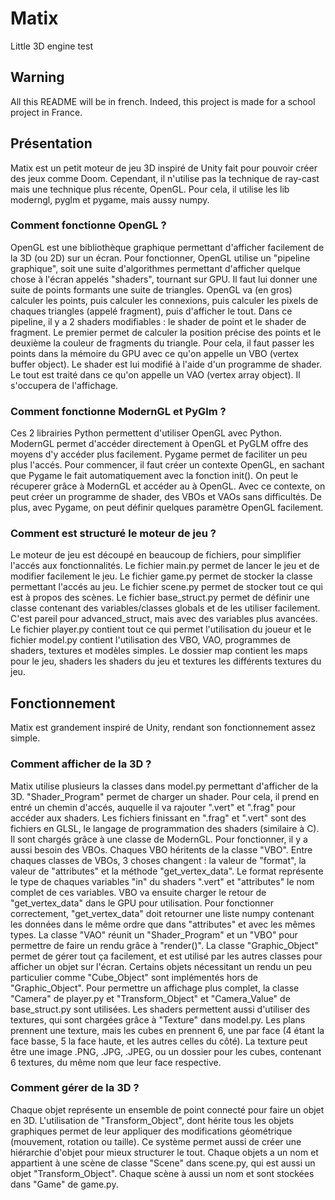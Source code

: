 # Matix
Little 3D engine test
## Warning
All this README will be in french. Indeed, this project is made for a school project in France.
## Présentation
Matix est un petit moteur de jeu 3D inspiré de Unity fait pour pouvoir créer des jeux comme Doom.
Cependant, il n'utilise pas la technique de ray-cast mais une technique plus récente, OpenGL.
Pour cela, il utilise les lib moderngl, pyglm et pygame, mais aussy numpy.
### Comment fonctionne OpenGL ?
OpenGL est une bibliothèque graphique permettant d'afficher facilement de la 3D (ou 2D) sur un écran. Pour fonctionner, OpenGL utilise un "pipeline graphique", soit une suite d'algorithmes permettant d'afficher quelque chose à l'écran appelés "shaders", tournant sur GPU. Il faut lui donner une suite de points formants une suite de triangles. OpenGL va (en gros) calculer les points, puis calculer les connexions, puis calculer les pixels de chaques triangles (appelé fragment), puis d'afficher le tout. Dans ce pipeline, il y a 2 shaders modifiables : le shader de point et le shader de fragment. Le premier permet de calculer la position précise des points et le deuxième la couleur de fragments du triangle. Pour cela, il faut passer les points dans la mémoire du GPU avec ce qu'on appelle un VBO (vertex buffer object). Le shader est lui modifié à l'aide d'un programme de shader. Le tout est traité dans ce qu'on appelle un VAO (vertex array object). Il s'occupera de l'affichage.
### Comment fonctionne ModernGL et PyGlm ?
Ces 2 librairies Python permettent d'utiliser OpenGL avec Python. ModernGL permet d'accéder directement à OpenGL et PyGLM offre des moyens d'y accéder plus facilement. Pygame permet de faciliter un peu plus l'accés. Pour commencer, il faut créer un contexte OpenGL, en sachant que Pygame le fait automatiquement avec la fonction init(). On peut le récuperer grâce à ModernGL et accéder au à OpenGL. Avec ce contexte, on peut créer un programme de shader, des VBOs et VAOs sans difficultés. De plus, avec Pygame, on peut définir quelques paramètre OpenGL facilement.
### Comment est structuré le moteur de jeu ?
Le moteur de jeu est découpé en beaucoup de fichiers, pour simplifier l'accés aux fonctionnalités. Le fichier main.py permet de lancer le jeu et de modifier facilement le jeu. Le fichier game.py permet de stocker la classe permettant l'accés au jeu. Le fichier scene.py permet de stocker tout ce qui est à propos des scènes. Le fichier base_struct.py permet de définir une classe contenant des variables/classes globals et de les utiliser facilement. C'est pareil pour advanced_struct, mais avec des variables plus avancées. Le fichier player.py contient tout ce qui permet l'utilisation du joueur et le fichier model.py contient l'utilisation des VBO, VAO, programmes de shaders, textures et modèles simples. Le dossier map contient les maps pour le jeu, shaders les shaders du jeu et textures les différents textures du jeu.
## Fonctionnement
Matix est grandement inspiré de Unity, rendant son fonctionnement assez simple.
### Comment afficher de la 3D ?
Matix utilise plusieurs la classes dans model.py permettant d'afficher de la 3D. "Shader_Program" permet de charger un shader. Pour cela, il prend en entré un chemin d'accés, auquelle il va rajouter ".vert" et ".frag" pour accéder aux shaders. Les fichiers finissant en ".frag" et ".vert" sont des fichiers en GLSL, le langage de programmation des shaders (similaire à C). Il sont chargés grâce à une classe de ModernGL. Pour fonctionner, il y a aussi besoin des VBOs. Chaques VBO héritents de la classe "VBO". Entre chaques classes de VBOs, 3 choses changent : la valeur de "format", la valeur de "attributes" et la méthode "get_vertex_data". Le format représente le type de chaques variables "in" du shaders ".vert" et "attributes" le nom complet de ces variables. VBO va ensuite charger le retour de "get_vertex_data" dans le GPU pour utilisation. Pour fonctionner correctement, "get_vertex_data" doit retourner une liste numpy contenant les données dans le même ordre que dans "attributes" et avec les mêmes types. La classe "VAO" réunit un "Shader_Program" et un "VBO" pour permettre de faire un rendu grâce à "render()". La classe "Graphic_Object" permet de gérer tout ça facilement, et est utilisé par les autres classes pour afficher un objet sur l'écran. Certains objets nécessitant un rendu un peu particulier comme "Cube_Object" sont implémentés hors de "Graphic_Object". Pour permettre un affichage plus complet, la classe "Camera" de player.py et "Transform_Object" et "Camera_Value" de base_struct.py sont utilisées. Les shaders permettent aussi d'utiliser des textures, qui sont chargées grâce à "Texture" dans model.py. Les plans prennent une texture, mais les cubes en prennent 6, une par face (4 étant la face basse, 5 la face haute, et les autres celles du côté). La texture peut être une image .PNG, .JPG, .JPEG, ou un dossier pour les cubes, contenant 6 textures, du même nom que leur face respective.
### Comment gérer de la 3D ?
Chaque objet représente un ensemble de point connecté pour faire un objet en 3D. L'utilisation de "Transform_Object", dont hérite tous les objets graphiques permet de leur appliquer des modifications géométrique (mouvement, rotation ou taille). Ce système permet aussi de créer une hiérarchie d'objet pour mieux structurer le tout. Chaque objets a un nom et appartient à une scène de classe "Scene" dans scene.py, qui est aussi un objet "Transform_Object". Chaque scène à aussi un nom et sont stockées dans "Game" de game.py.